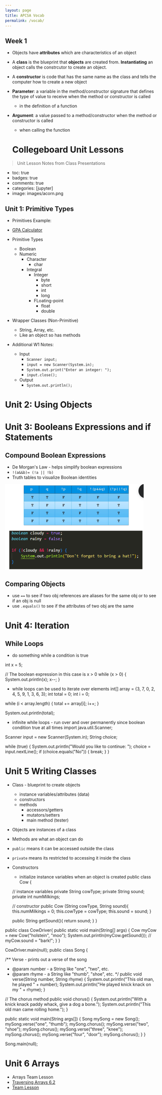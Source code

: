 ```yaml
---
layout: page
title: APCSA Vocab
permalink: /vocab/
---
```


## Week 1

- Objects have **attributes** which are characteristics of an object
- A **class** is the blueprint that **objects** are created from. **Instantiating** an object calls the constrcutor to create an object.
- A **constructor** is code that has the same name as the class and tells the computer how to create a new object 

- **Parameter**: a variable in the method/constructor signature that defines the type of value to receive when the method or constructor is called
    - in the definition of a function
- **Argument**: a value passed to a method/constructor when the method or constructor is called
    - when calling the function

    # Collegeboard Unit Lessons 
> Unit Lesson Notes from Class Presentations 

- toc: true 
- badges: true
- comments: true
- categories: [jupyter]
- image: images/acorn.png
## Unit 1: Primitive Types 
- Primitives Example:
- [GPA Calculator](https://mann223.github.io/fastpages/jupyter/2022/08/25/primitiveHacks.html)

- Primitive Types
    - Boolean
    - Numeric
        - Character
            - char
        - Integral
            - Integer
                - byte
                - short
                - int
                - long
            - FLoating-point
                - float
                - double

- Wrapper Classes (Non-Primitive)
    - String, Array, etc.
    - Like an object so has methods

- Additional W1 Notes:
    - Input
        - `Scanner input;`
        - `input = new Scanner(System.in);`
        - `System.out.print("Enter an integer: ");`
        - `input.close();`
    - Output
        - `System.out.println();`
# Unit 2: Using Objects
# Unit 3: Booleans Expressions and if Statements

## Compound Boolean Expressions 
- De Morgan's Law - helps simplify boolean expressions
- `!(a&&b)= (!a || !b)`
- Truth tables to visualize Boolean identities

![](../images/booleanLesson.PNG)


## Comparing Objects
- use `==` to see if two obj references are aliases for the same obj or to see if an obj is null
- use `.equals()` to see if the attributes of two obj are the same
# Unit 4: Iteration

## While Loops
- do something while a condition is true

int x = 5;

// The boolean expression in this case is x > 0
while (x > 0) {
    System.out.println(x);
    x--;
}
- while loops can be used to iterate over elements
int[] array = {3, 7, 0, 2, 4, 5, 9, 1, 3, 6, 3};
int total = 0;
int i = 0;

while (i < array.length) {
    total += array[i];
    i++;
}

System.out.println(total);
- infinite while loops - run over and over permanently since boolean condition true at all times
import java.util.Scanner;

Scanner input = new Scanner(System.in);
String choice;

while (true) {
    System.out.println("Would you like to continue: ");
    choice = input.nextLine();
    if (choice.equals("No")) {
        break;
    }
}
# Unit 5 Writing Classes
- Class - blueprint to create objects
    - instance variables/attributes (data)
    - constructors 
    - methods
        - accessors/getters
        - mutators/setters
        - main method (tester)

- Objects are instances of a class
- Methods are what an object can do
- `public` means it can be accessed outside the class
- `private` means its restricted to accessing it inside the class
- Constructors 
    - initialize instance variables when an object is created
public class Cow {

    // instance variables
    private String cowType;
    private String sound;
    private int numMilkings;

    // constructor
    public Cow (String cowType, String sound){
        this.numMilkings = 0;
        this.cowType = cowType;
        this.sound = sound;
    }

    public String getSound(){
        return sound;
    }
}    

public class CowDriver{
    public static void main(String[] args) {
        Cow myCow = new Cow("holstein", "moo");
        System.out.println(myCow.getSound());
        // myCow.sound = "bark!";
    }
}


CowDriver.main(null);
public class Song
{

  /** Verse - prints out a verse of the song
   * @param number - a String like "one", "two", etc.
   * @param rhyme - a String like "thumb", "shoe", etc.
   */
   public void verse(String number, String rhyme)
   {
     System.out.println("This old man, he played " + number);
     System.out.println("He played knick knack on my " + rhyme);
   }

  // The chorus method
  public void chorus()
  {
     System.out.println("With a knick knack paddy whack, give a dog a bone.");
     System.out.println("This old man came rolling home.");
  }

  public static void main(String args[])
  {
      Song mySong = new Song();
      mySong.verse("one", "thumb");
      mySong.chorus();
      mySong.verse("two", "shoe");
      mySong.chorus();
      mySong.verse("three", "knee");
      mySong.chorus();
      mySong.verse("four", "door");
      mySong.chorus();
  }
}

Song.main(null);
# Unit 6 Arrays
- Arrays Team Lesson
- [Traversing Arrays 6.2](https://mann223.github.io/fastpages/jupyter/2022/10/24/arrayLesson.html)
- [Team Lesson](https://pranaviinukurti.github.io/fastpagescsa/jupyter/2022/10/25/arrays-lesson.html)
